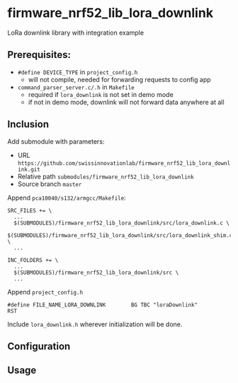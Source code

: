 # firmware_nrf52_lib_lora_downlink
LoRa downlink library with integration example

## Prerequisites:

* `#define DEVICE_TYPE` in `project_config.h`
    * will not compile, needed for forwarding requests to config app
* `command_parser_server.c/.h` in `Makefile`
    * required if `lora_downlink` is not set in demo mode
    * if not in demo mode, downlink will not forward data anywhere at all

## Inclusion

Add submodule with parameters:

* URL `https://github.com/swissinnovationlab/firmware_nrf52_lib_lora_downlink.git`
* Relative path `submodules/firmware_nrf52_lib_lora_downlink`
* Source branch `master`

Append `pca10040/s132/armgcc/Makefile`:

    SRC_FILES += \
      ...
      $(SUBMODULES)/firmware_nrf52_lib_lora_downlink/src/lora_downlink.c \
      $(SUBMODULES)/firmware_nrf52_lib_lora_downlink/src/lora_downlink_shim.cpp \
      ...

    INC_FOLDERS += \
      ...
      $(SUBMODULES)/firmware_nrf52_lib_lora_downlink/src \
      ...

Append `project_config.h`

    #define FILE_NAME_LORA_DOWNLINK        BG TBC "loraDownlink"           RST

Include `lora_downlink.h` wherever initialization will be done.

## Configuration



## Usage